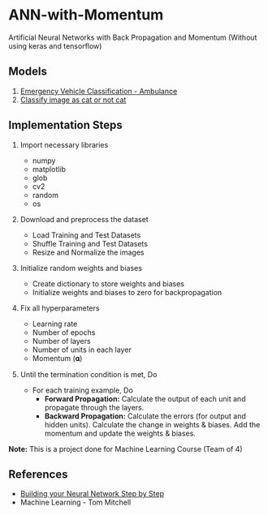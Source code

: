# ANN-with-Momentum
Artificial Neural Networks with Back Propagation and Momentum (Without using keras and tensorflow)

## Models
1. [Emergency Vehicle Classification - Ambulance](ANN_with_Momentum_Emergency_Vehicle_Classification.ipynb)
1. [Classify image as cat or not cat](ANN_with_Momentum.ipynb)


## Implementation Steps
1. Import necessary libraries
    - numpy
    - matplotlib
    - glob
    - cv2
    - random
    - os

1. Download and preprocess the dataset
    - Load Training and Test Datasets
    - Shuffle Training and Test Datasets
    - Resize and Normalize the images

1.  Initialize random weights and biases
    - Create dictionary to store weights and biases
    - Initialize weights and biases to zero for backpropagation

1. Fix all hyperparameters
    - Learning rate
    - Number of epochs
    - Number of layers
    - Number of units in each layer
    - Momentum (𝛂)

1. Until the termination condition is met, Do
    - For each training example, Do
      - **Forward Propagation:** Calculate the output of each unit and propagate through the layers.
      - **Backward Propagation:**	Calculate the errors (for output and hidden units). Calculate the change in weights & biases. Add the momentum and update the weights & biases.

**Note:** This is a project done for Machine Learning Course (Team of 4)

## References
- [Building your Neural Network Step by Step](https://github.com/amanchadha/coursera-deep-learning-specialization/tree/master/C1%20-%20Neural%20Networks%20and%20Deep%20Learning/Week%204/Building%20your%20Deep%20Neural%20Network%20-%20Step%20by%20Step)
- Machine Learning - Tom Mitchell
